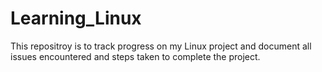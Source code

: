 # Learning_Linux

This repositroy is to track progress on my Linux project and document all issues encountered and steps taken to complete the project.
